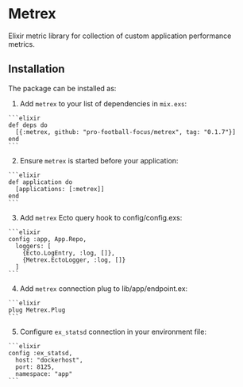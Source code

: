 # Metrex

Elixir metric library for collection of custom application performance metrics.

## Installation

The package can be installed as:

  1. Add `metrex` to your list of dependencies in `mix.exs`:

    ```elixir
    def deps do
      [{:metrex, github: "pro-football-focus/metrex", tag: "0.1.7"}]
    end
    ```

  2. Ensure `metrex` is started before your application:

    ```elixir
    def application do
      [applications: [:metrex]]
    end
    ```

  3. Add `metrex` Ecto query hook to config/config.exs:

    ```elixir
    config :app, App.Repo,
      loggers: [
        {Ecto.LogEntry, :log, []},
        {Metrex.EctoLogger, :log, []}
      ]
    ```

  4. Add `metrex` connection plug to lib/app/endpoint.ex:

    ```elixir
    plug Metrex.Plug
    ```

  5. Configure `ex_statsd` connection in your environment file:

    ```elixir
    config :ex_statsd,
      host: "dockerhost",
      port: 8125,
      namespace: "app"
    ```
